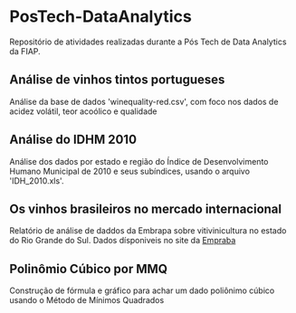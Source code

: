 # PosTech-DataAnalytics

Repositório de atividades realizadas durante a Pós Tech de Data Analytics da FIAP.

## Análise de vinhos tintos portugueses
Análise da base de dados 'winequality-red.csv', com foco nos dados de acidez volátil, teor acoólico e qualidade

## Análise do IDHM 2010
Análise dos dados por estado e região do Índice de Desenvolvimento Humano Municipal de 2010 e seus subíndices, usando o arquivo 'IDH_2010.xls'.

## Os vinhos brasileiros no mercado internacional
Relatório de análise de daddos da Embrapa sobre vitivinicultura no estado do Rio Grande do Sul. Dados dísponiveis no site da [Empraba](http://vitibrasil.cnpuv.embrapa.br/)

## Polinômio Cúbico por MMQ
Construção de fórmula e gráfico para achar um dado poliônimo cúbico usando o Método de Mínimos Quadrados
